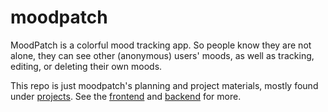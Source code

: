 # moodpatch

MoodPatch is a colorful mood tracking app. So people know they are not alone, they can see other (anonymous) users' moods, as well as tracking, editing, or deleting their own moods.

This repo is just moodpatch's planning and project materials, mostly found under [projects](https://github.com/ctavispost/moodpatch/projects/1). See the [frontend](https://github.com/ctavispost/moodPatch_frontend) and [backend](https://github.com/ctavispost/moodPatch_backend) for more.

